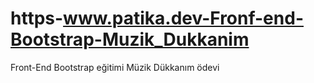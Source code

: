 # https-www.patika.dev-Fronf-end-Bootstrap-Muzik_Dukkanim
Front-End Bootstrap eğitimi Müzik Dükkanım ödevi 
